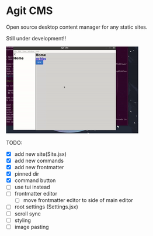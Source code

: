 # Agit CMS

Open source desktop content manager for any static sites.

Still under development!!

![](.github/agitcms.gif)

TODO:

- [x] add new site(Site.jsx)
- [x] add new commands
- [x] add new frontmatter
- [x] pinned dir
- [x] command button
- [ ] use tui instead
- [ ] frontmatter editor
  - [ ] move frontmatter editor to side of main editor
- [ ] root settings (Settings.jsx)
- [ ] scroll sync
- [ ] styling
- [ ] image pasting
